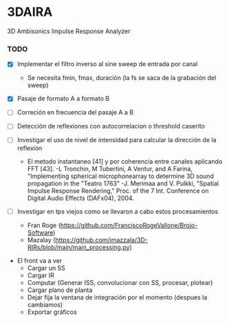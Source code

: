 # 3DAIRA
3D Ambisonics Impulse Response Analyzer

### TODO
- [x] Implementar el filtro inverso al sine sweep de entrada por canal
  - Se necesita fmin, fmax, duración (la fs se saca de la grabación del sweep)
- [x] Pasaje de formato A a formato B
- [ ] Correción en frecuencia del pasaje A a B
- [ ] Detección de reflexiones con autocorrelacion o threshold caserito
- [ ] Investigar el uso de nivel de intensidad para calcular la dirección de la reflexión
  - El metodo instantaneo [41] y por coherencia entre canales aplicando FFT [43].
      -L Tronchin, M Tubertini, A Ventur, and A Farina, "Implementing spherical microphonearray to determine 3D sound propagation in the "Teatro 1763"
      -J. Merimaa and V. Pulkki, "Spatial Impulse Response Rendering," Proc. of the 7 Int. Conference on Digital Audio Effects (DAFx04), 2004.
  
- [ ] Investigar en tps viejos como se llevaron a cabo estos procesamientos
  - Fran Roge (https://github.com/FranciscoRogeVallone/Brojo-Software)
  - Mazalay (https://github.com/imazzala/3D-RIRs/blob/main/main_processing.py)

- El front va a ver
  - Cargar un SS
  - Cargar IR
  - Computar (Generar ISS, convolucionar con SS, procesar, plotear)
  - Cargar plano de planta
  - Dejar fija la ventana de integración por el momento (despues la cambiamos)
  - Exportar gráficos
  
